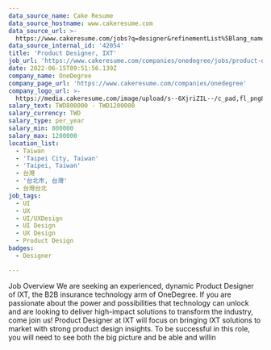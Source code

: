 ```yaml
---
data_source_name: Cake Resume
data_source_hostname: www.cakeresume.com
data_source_url: >-
  https://www.cakeresume.com/jobs?q=designer&refinementList%5Blang_name%5D%5B0%5D=English&refinementList%5Bsalary_type%5D=per_year
data_source_internal_id: '42054'
title: 'Product Designer, IXT'
job_url: 'https://www.cakeresume.com/companies/onedegree/jobs/product-designer-ixt'
date: 2022-06-15T09:51:56.139Z
company_name: OneDegree
company_page_url: 'https://www.cakeresume.com/companies/onedegree'
company_logo_url: >-
  https://media.cakeresume.com/image/upload/s--6XjriZIL--/c_pad,fl_png8,h_200,w_200/v1642045226/dn9ctblwuesbjr2edfkx.png
salary_text: TWD800000 - TWD1200000
salary_currency: TWD
salary_type: per_year
salary_min: 800000
salary_max: 1200000
location_list:
  - Taiwan
  - 'Taipei City, Taiwan'
  - 'Taipei, Taiwan'
  - 台灣
  - '台北市, 台灣'
  - 台灣台北
job_tags:
  - UI
  - UX
  - UI/UXDesign
  - UI Design
  - UX Design
  - Product Design
badges:
  - Designer

---
```


Job Overview We are seeking an experienced, dynamic Product Designer of IXT, the B2B insurance technology arm of OneDegree. If you are passionate about the power and possibilities that technology can unlock and are looking to deliver high-impact solutions to transform the industry, come join us! Product Designer at IXT will focus on bringing IXT solutions to market with strong product design insights. To be successful in this role, you will need to see both the big picture and be able and willin